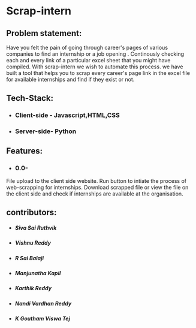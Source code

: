 # Scrap-intern

## Problem statement: 
Have you felt the pain of going through career's pages of various companies to find an internship or a job opening . Continously checking each and every link of a particular excel sheet that you might have compiled. With scrap-intern we wish to automate this process. we have built a tool that helps you to scrap every career's page link in the excel file for available internships and find if they exist or not.

## Tech-Stack:
* ### Client-side - Javascript,HTML,CSS
* ### Server-side-  Python

## Features:
* ### 0.0- 
File upload to the client side website. Run button to intiate the process of web-scrapping for internships. Download scrapped file or view the file on the client side and check if internships are available at the organisation. 


## contributors:
* ##### Siva Sai Ruthvik
* ##### Vishnu Reddy
* ##### R Sai Balaji
* ##### Manjunatha Kapil
* ##### Karthik Reddy
* ##### Nandi Vardhan Reddy
* ##### K Goutham Viswa Tej
